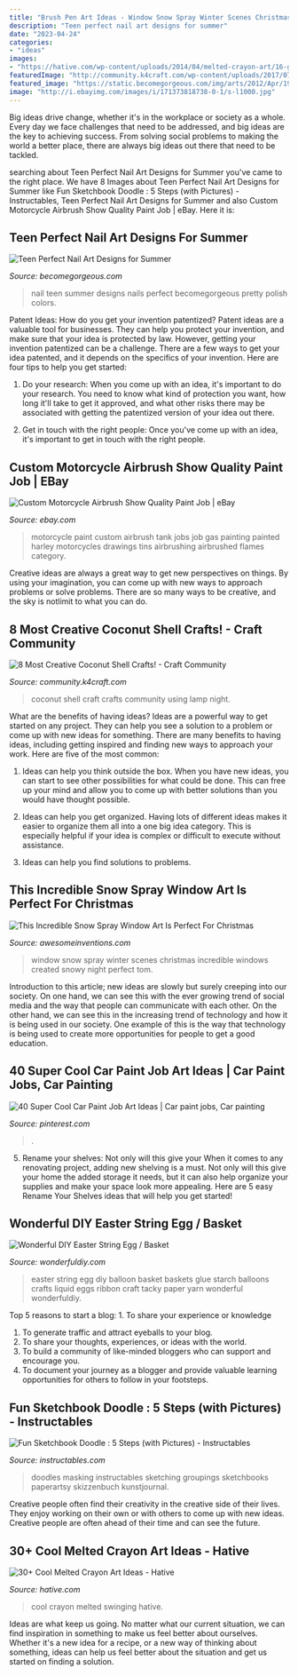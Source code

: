 ```yaml
---
title: "Brush Pen Art Ideas - Window Snow Spray Winter Scenes Christmas Incredible Windows Created Snowy Night Perfect Tom"
description: "Teen perfect nail art designs for summer"
date: "2023-04-24"
categories:
- "ideas"
images:
- "https://hative.com/wp-content/uploads/2014/04/melted-crayon-art/16-girl-swinging.jpg"
featuredImage: "http://community.k4craft.com/wp-content/uploads/2017/07/Coconut-shell-night-lamp-3.jpg"
featured_image: "https://static.becomegorgeous.com/img/arts/2012/Apr/19/7485/cute_nail_art.jpg"
image: "http://i.ebayimg.com/images/i/171373818738-0-1/s-l1000.jpg"
---
```



Big ideas drive change, whether it's in the workplace or society as a whole. Every day we face challenges that need to be addressed, and big ideas are the key to achieving success. From solving social problems to making the world a better place, there are always big ideas out there that need to be tackled.

	

		
searching about Teen Perfect Nail Art Designs for Summer you've came to the right place. We have 8 Images about Teen Perfect Nail Art Designs for Summer like Fun Sketchbook Doodle : 5 Steps (with Pictures) - Instructables, Teen Perfect Nail Art Designs for Summer and also Custom Motorcycle Airbrush Show Quality Paint Job | eBay. Here it is:
		
    
## Teen Perfect Nail Art Designs For Summer

<img loading=lazy src="https://static.becomegorgeous.com/img/arts/2012/Apr/19/7485/cute_nail_art.jpg" onerror="this.onerror=null;this.src='https://tse1.mm.bing.net/th?id=OIP.N62CUtufzq_cyGVFhV4A4gHaLH&amp;pid=15.1';" alt="Teen Perfect Nail Art Designs for Summer">

_Source: becomegorgeous.com_

>nail teen summer designs nails perfect becomegorgeous pretty polish colors. 

	

Patent Ideas: How do you get your invention patentized?
Patent ideas are a valuable tool for businesses. They can help you protect your invention, and make sure that your idea is protected by law. However, getting your invention patentized can be a challenge. There are a few ways to get your idea patented, and it depends on the specifics of your invention. Here are four tips to help you get started: 
1. Do your research: When you come up with an idea, it's important to do your research. You need to know what kind of protection you want, how long it'll take to get it approved, and what other risks there may be associated with getting the patentized version of your idea out there. 

2. Get in touch with the right people: Once you've come up with an idea, it's important to get in touch with the right people.

    
## Custom Motorcycle Airbrush Show Quality Paint Job | EBay

<img loading=lazy src="http://i.ebayimg.com/images/i/171373818738-0-1/s-l1000.jpg" onerror="this.onerror=null;this.src='https://tse4.mm.bing.net/th?id=OIP.wKfpi4qlFCIq_aslpghh3AHaOW&amp;pid=15.1';" alt="Custom Motorcycle Airbrush Show Quality Paint Job | eBay">

_Source: ebay.com_

>motorcycle paint custom airbrush tank jobs job gas painting painted harley motorcycles drawings tins airbrushing airbrushed flames category. 

	

Creative ideas are always a great way to get new perspectives on things. By using your imagination, you can come up with new ways to approach problems or solve problems. There are so many ways to be creative, and the sky is notlimit to what you can do.

    
## 8 Most Creative Coconut Shell Crafts! - Craft Community

<img loading=lazy src="http://community.k4craft.com/wp-content/uploads/2017/07/Coconut-shell-night-lamp-3.jpg" onerror="this.onerror=null;this.src='https://tse2.mm.bing.net/th?id=OIP.8uCXgY4HZ7I-W1ZXHfyNAQHaNK&amp;pid=15.1';" alt="8 Most Creative Coconut Shell Crafts! - Craft Community">

_Source: community.k4craft.com_

>coconut shell craft crafts community using lamp night. 

	

What are the benefits of having ideas?
Ideas are a powerful way to get started on any project. They can help you see a solution to a problem or come up with new ideas for something. There are many benefits to having ideas, including getting inspired and finding new ways to approach your work. Here are five of the most common: 
1. Ideas can help you think outside the box. When you have new ideas, you can start to see other possibilities for what could be done. This can free up your mind and allow you to come up with better solutions than you would have thought possible. 

2. Ideas can help you get organized. Having lots of different ideas makes it easier to organize them all into a one big idea category. This is especially helpful if your idea is complex or difficult to execute without assistance. 

3. Ideas can help you find solutions to problems.

    
## This Incredible Snow Spray Window Art Is Perfect For Christmas

<img loading=lazy src="https://www.awesomeinventions.com/wp-content/uploads/2015/12/windows-santa-art.jpg" onerror="this.onerror=null;this.src='https://tse2.mm.bing.net/th?id=OIP.g_LRw6g-yBaqRoe5_hF7ngHaFj&amp;pid=15.1';" alt="This Incredible Snow Spray Window Art Is Perfect For Christmas">

_Source: awesomeinventions.com_

>window snow spray winter scenes christmas incredible windows created snowy night perfect tom. 

	

Introduction to this article; new ideas are slowly but surely creeping into our society. On one hand, we can see this with the ever growing trend of social media and the way that people can communicate with each other. On the other hand, we can see this in the increasing trend of technology and how it is being used in our society. One example of this is the way that technology is being used to create more opportunities for people to get a good education.

    
## 40 Super Cool Car Paint Job Art Ideas | Car Paint Jobs, Car Painting

<img loading=lazy src="https://i.pinimg.com/736x/d3/a3/5a/d3a35a89cab0274c38aae4c7630afb8b.jpg" onerror="this.onerror=null;this.src='https://tse3.mm.bing.net/th?id=OIP.FgSxTKzDl4kGr5mrvcBkxQHaLH&amp;pid=15.1';" alt="40 Super Cool Car Paint Job Art Ideas | Car paint jobs, Car painting">

_Source: pinterest.com_

>. 

	

5. Rename your shelves: Not only will this give your
When it comes to any renovating project, adding new shelving is a must. Not only will this give your home the added storage it needs, but it can also help organize your supplies and make your space look more appealing. Here are 5 easy Rename Your Shelves ideas that will help you get started!

    
## Wonderful DIY Easter String Egg / Basket

<img loading=lazy src="http://cdn.wonderfuldiy.com/wp-content/uploads/2015/03/Easter-String-Egg-wonderfuldiy10.jpg" onerror="this.onerror=null;this.src='https://tse1.mm.bing.net/th?id=OIP.EA-WA6B6kBw922HCZ_cuuwHaIH&amp;pid=15.1';" alt="Wonderful DIY Easter String Egg / Basket">

_Source: wonderfuldiy.com_

>easter string egg diy balloon basket baskets glue starch balloons crafts liquid eggs ribbon craft tacky paper yarn wonderful wonderfuldiy. 

	

Top 5 reasons to start a blog: 1. To share your experience or knowledge
1. To generate traffic and attract eyeballs to your blog. 
2. To share your thoughts, experiences, or ideas with the world. 
3. To build a community of like-minded bloggers who can support and encourage you. 
4. To document your journey as a blogger and provide valuable learning opportunities for others to follow in your footsteps. 

    
## Fun Sketchbook Doodle : 5 Steps (with Pictures) - Instructables

<img loading=lazy src="https://content.instructables.com/ORIG/FY7/VE9V/IDR7Z1JS/FY7VE9VIDR7Z1JS.jpg?auto=webp&amp;frame=1" onerror="this.onerror=null;this.src='https://tse4.mm.bing.net/th?id=OIP.WZGonhxOLC36oJRQB41hMQHaJ4&amp;pid=15.1';" alt="Fun Sketchbook Doodle : 5 Steps (with Pictures) - Instructables">

_Source: instructables.com_

>doodles masking instructables sketching groupings sketchbooks paperartsy skizzenbuch kunstjournal. 

	

Creative people often find their creativity in the creative side of their lives. They enjoy working on their own or with others to come up with new ideas. Creative people are often ahead of their time and can see the future.

    
## 30+ Cool Melted Crayon Art Ideas - Hative

<img loading=lazy src="https://hative.com/wp-content/uploads/2014/04/melted-crayon-art/16-girl-swinging.jpg" onerror="this.onerror=null;this.src='https://tse4.mm.bing.net/th?id=OIP.mtToqc8gxJVeDjf_11pDoAHaJ4&amp;pid=15.1';" alt="30+ Cool Melted Crayon Art Ideas - Hative">

_Source: hative.com_

>cool crayon melted swinging hative. 

	

Ideas are what keep us going. No matter what our current situation, we can find inspiration in something to make us feel better about ourselves. Whether it's a new idea for a recipe, or a new way of thinking about something, ideas can help us feel better about the situation and get us started on finding a solution.

